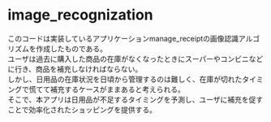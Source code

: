# image_recognization

このコードは実装しているアプリケーションmanage_receiptの画像認識アルゴリズムを作成したものである。</br>
ユーザは過去に購入した商品の在庫がなくなったときにスーパーやコンビニなどに行き、商品を補充しなければならない。</br>
しかし、日用品の在庫状況を日頃から管理するのは難しく、在庫が切れたタイミングで慌てて補充するケースがままあると考えられる。</br>
そこで、本アプリは日用品が不足するタイミングを予測し、ユーザに補充を促すことで効率化されたショッピングを提供する。</br>
